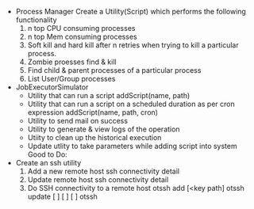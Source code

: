 - Process Manager
    Create a Utility(Script) which performs the following functionality
    1. n top CPU consuming processes
    2. n top Mem consuming processes
    3. Soft kill and hard kill after n retries when trying to kill a particular process.
    4. Zombie proesses find & kill
    5. Find child & parent processes of a particular process
    6. List User/Group processes
- JobExecutorSimulator
    - Utility that can run a script
        addScript(name, path)
    - Utility that can run a script on a scheduled duration as per cron expression
        addScript(name, path, cron)
    - Utility to send mail on success
    - Utility to generate & view logs of the operation
    - Utiity to clean up the historical execution
    - Update utlity to take parameters while adding script into system
Good to Do:
- Create an ssh utility
    1. Add a new remote host ssh connectivity detail
    2. Update remote host ssh connectivity detail
    3. Do SSH connectivity to a remote host
otssh add <alias> <host> <user> [<key path]
otssh update <alias> [ <host> ] [ <user> ] [ <key path> ]
otssh <alias>